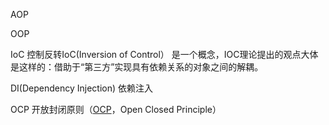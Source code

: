 AOP

OOP

IoC  控制反转IoC(Inversion of Control） 是一个概念，IOC理论提出的观点大体是这样的：借助于“第三方”实现具有依赖关系的对象之间的解耦。

DI(Dependency Injection)  依赖注入

OCP  开放封闭原则（[OCP](https://baike.baidu.com/item/OCP/10693756)，Open Closed Principle）
